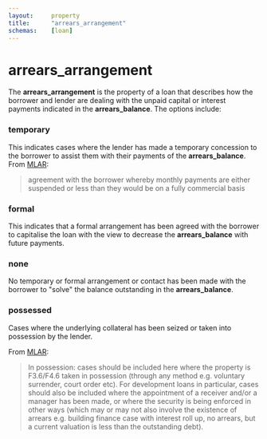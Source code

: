 ```yaml
---
layout:		property
title:		"arrears_arrangement"
schemas:	[loan]
---
```


# arrears_arrangement
The **arrears_arrangement** is the property of a loan that describes how the borrower and lender are dealing with the unpaid capital or interest payments indicated in the **arrears_balance**. The options include:

### temporary
This indicates cases where the lender has made a temporary concession to the borrower to assist them with their payments of the **arrears_balance**. 
From [MLAR][mlar]:
> agreement with the borrower whereby monthly payments are either suspended or less than they would be on a fully commercial basis

### formal
This indicates that a formal arrangement has been agreed with the borrower to capitalise the loan with the view to decrease the **arrears_balance** with future payments.

### none
No temporary or formal arrangement or contact has been made with the borrower to "solve" the balance outstanding in the **arrears_balance**.

### possessed
Cases where the underlying collateral has been seized or taken into possession by the lender.

From [MLAR][mlar]:
> In possession: cases should be included here where the property is
F3.6/F4.6 taken in possession (through any method e.g. voluntary surrender, court
order etc). For development loans in particular, cases should also be
included where the appointment of a receiver and/or a manager has been
made, or where the security is being enforced in other ways (which may
or may not also involve the existence of arrears e.g. building finance case
with interest roll up, no arrears, but a current valuation is less than the
outstanding debt). 


[mlar]: http://www.bankofengland.co.uk/pra/documents/regulatorydata/mlar/sup_chapter16_annex19bg_20120401.pdf
